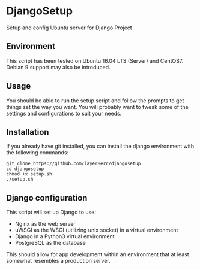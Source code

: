 # DjangoSetup
Setup and config Ubuntu server for Django Project

## Environment
This script has been tested on Ubuntu 16.04 LTS (Server) and
CentOS7. Debian 9 support may also be introduced.

## Usage
You should be able to run the setup script and follow the prompts
to get things set the way you want. You will probably want to tweak
some of the settings and configurations to suit your needs.

## Installation
If you already have git installed, you can install the django environment with the following commands:
```
git clone https://github.com/layer8err/djangosetup
cd djangosetup
chmod +x setup.sh
./setup.sh
```

## Django configuration
This script will set up Django to use:
* Nginx as the web server
* uWSGI as the WSGI (utilizing unix socket) in a virtual environment
* Django in a Python3 virtual environment
* PostgreSQL as the database

This should allow for app development within an environment that
at least somewhat resembles a production server.
